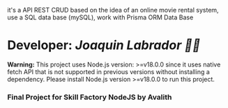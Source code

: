 it's a API REST CRUD based on the idea of an online movie rental system, use a SQL data base (mySQL), work with Prisma ORM Data Base

# Developer: *Joaquin Labrador 👨‍💻*

**Warning:** This project uses Node.js version: >=v18.0.0 since it uses native fetch API that is not supported in previous versions without installing a dependency. Please install Node.js version >=v18.0.0 to run this project.

### Final Project for Skill Factory NodeJS by Avalith  
